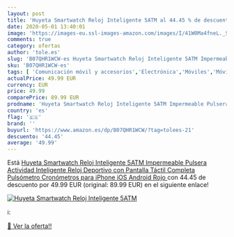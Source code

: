 ```yaml
---
layout: post
title: 'Huyeta Smartwatch Reloj Inteligente 5ATM al 44.45 % de descuento'
date: 2020-05-01 13:40:01
image: 'https://images-eu.ssl-images-amazon.com/images/I/41W0Ma4fneL._SL400_.jpg'
comments: true
category: ofertas
author: 'tole.es'
slug: 'B07QHR1WCW-es Huyeta Smartwatch Reloj Inteligente 5ATM Impermeable...'
sku: 'B07QHR1WCW-es'
tags: [ 'Comunicación móvil y accesorios','Electrónica','Móviles','Móviles y smartphones libres','iphone', ]
actualPrice: 49.99 EUR
currency: EUR
price: 49.99
comparePrice: 89.99 EUR
prodname: 'Huyeta Smartwatch Reloj Inteligente 5ATM Impermeable Pulsera Actividad Inteligente Reloj Deportivo con Pantalla Táctil Completa Pulsómetro Cronómetros para iPhone iOS Android  Rojo '
country: 'es'
flag: '🇪🇸'
brand: ''
buyurl: 'https://www.amazon.es/dp/B07QHR1WCW/?tag=tolees-21'
descuento: '44.45'
average: '49.99'
---
```


Está [Huyeta Smartwatch Reloj Inteligente 5ATM Impermeable Pulsera Actividad Inteligente Reloj Deportivo con Pantalla Táctil Completa Pulsómetro Cronómetros para iPhone iOS Android  Rojo ](https://www.amazon.es/dp/B07QHR1WCW/?tag=tolees-21) con 44.45 de descuento por 49.99 EUR (original: 89.99 EUR) en el siguiente enlace!

[![Huyeta Smartwatch Reloj Inteligente 5ATM](https://images-eu.ssl-images-amazon.com/images/I/41W0Ma4fneL._SL400_.jpg)](https://www.amazon.es/dp/B07QHR1WCW/?tag=tolees-21)

ℹ️:


[🛒 Ver la oferta!!](https://www.amazon.es/dp/B07QHR1WCW/?tag=tolees-21)

